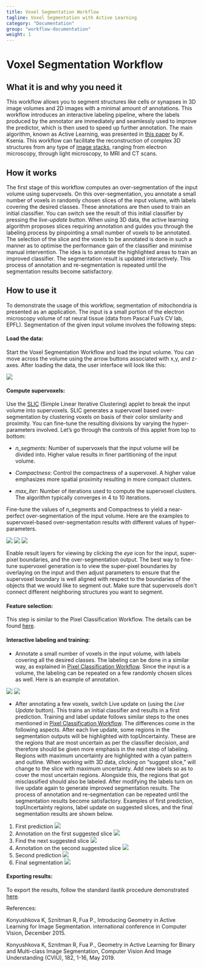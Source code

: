 ```yaml
---
title: Voxel Segmentation Workflow
tagline: Voxel Segmentation with Active Learning
category: "Documentation"
group: "workflow-documentation"
weight: 1
---
```

# Voxel Segmentation Workflow

## What it is and why you need it


This workflow allows you to segment structures like cells or synapses in 3D image volumes and 2D images with a minimal amount of annotations. 
This workflow introduces an interactive labeling pipeline, where the labels produced by the annotator are immediately and seamlessly used to improve the predictor, which is then used to speed up further annotation. 
The main algorithm, known as Active Learning, was presented in [this paper](http://openaccess.thecvf.com/content_iccv_2015/papers/Konyushkova_Introducing_Geometry_in_ICCV_2015_paper.pdf) by K. Ksenia.
This workflow can facilitate the reconstruction of complex 3D structures from any type of [image stacks](https://arxiv.org/abs/1606.09029), ranging from electron microscopy, through light microscopy, to MRI and CT scans.


## How it works


The first stage of this workflow computes an over-segmentation of the input volume using supervoxels. 
On this over-segmentation, you annotate a small number of voxels in randomly chosen slices of the input volume, with labels covering the desired classes. 
These annotations are then used to train an initial classifier. 
You can switch see the result of this initial classifier by pressing the _live-update_ button.
When using 3D data, the active learning algorithm proposes slices requiring annotation and guides you through the labeling process by pinpointing a small number of voxels to be annotated.
The selection of the slice and the voxels to be annotated is done in such a manner as to optimise the performance gain of the classifier and minimise manual intervention. 
The idea is to annotate the highlighted areas to train an improved classifier.
The segmentation result is updated interactively. 
This process of annotation and re-segmentation is repeated until the segmentation results become satisfactory.

## How to use it

To demonstrate the usage of this workflow, segmentation of mitochondria is presented as an application. 
The input is a small portion of the electron microscopy volume of rat neural tissue (data from Pascal Fua’s CV lab, EPFL). 
Segmentation of the given input volume involves the following steps:

#### Load the data:
Start the Voxel Segmentation Workflow and load the input volume. 
You can move across the volume using the arrow buttons associated with x,y, and z-axes. 
After loading the data, the user interface will look like this:

<a href="./fig/data_input_applet_raw.png" data-toggle="lightbox"><img src="./fig/data_input_applet_raw.png" class="img-responsive" /></a>


#### Compute supervoxels:
Use the [SLIC](https://infoscience.epfl.ch/record/149300) (Simple Linear Iterative Clustering) applet to break the input volume into supervoxels. 
SLIC generates a supervoxel based over-segmentation by clustering voxels on basis of their color similarity and proximity. 
You can fine-tune the resulting divisions by varying the hyper-parameters involved. 
Let’s go through the controls of this applet from top to bottom:

- _n_segments_: Number of supervoxels that the input volume will be divided into. 
Higher value results in finer partitioning of the input volume.

- _Compactness_: Control the compactness of a supervoxel. 
A higher value emphasizes more spatial proximity resulting in more compact clusters.

- _max_iter_: Number of iterations used to compute the supervoxel clusters. 
The algorithm typically converges in 4 to 10 iterations.

Fine-tune the values of n_segments and Compactness to yield a near-perfect over-segmentation of the input volume. 
Here are the examples to supervoxel-based over-segmentation results with different values of hyper-parameters.

<a href="./fig/slic_500_p4.png" data-toggle="lightbox"><img src="./fig/slic_500_p4.png" class="img-responsive" /></a>
<a href="./fig/slic_1900_p4.png" data-toggle="lightbox"><img src="./fig/slic_1900_p4.png" class="img-responsive" /></a>
<a href="./fig/slic_1900_p2.png" data-toggle="lightbox"><img src="./fig/slic_1900_p2.png" class="img-responsive" /></a>

Enable result layers for viewing by clicking the _eye_ icon for the input, super-pixel boundaries, and the over-segmentation output. 
The best way to fine-tune supervoxel generation is to view the super-pixel boundaries by overlaying on the input and then adjust parameters to ensure that the supervoxel boundary is well aligned with respect to the boundaries of the objects that we would like to segment out.
Make sure that supervoxels don't connect different neighboring structures you want to segment.


#### Feature selection:
This step is similar to the Pixel Classification Workflow. 
The details can be found [here]({{site.baseurl}}/documentation/pixelclassification/pixelclassification.html).


#### Interactive labeling and training:

- Annotate a small number of voxels in the input volume, with labels covering all the desired classes. 
The labeling can be done in a similar way, as explained in [Pixel Classification Workflow](https://www.ilastik.org/documentation/pixelclassification/pixelclassification.html). 
Since the input is a volume, the labeling can be repeated on a few randomly chosen slices as well. 
Here is an example of annotation.

<a href="./fig/annotate_init.png" data-toggle="lightbox"><img src="./fig/annotate_init.png" class="img-responsive" /></a>
<a href="./fig/annotate_init_supervoxels_overlaid.png" data-toggle="lightbox"><img src="./fig/annotate_init_supervoxels_overlaid.png" class="img-responsive" /></a>

- After annotating a few voxels, switch Live update on (using the _Live Update_ button). 
This trains an initial classifier and results in a first prediction. 
Training and label update follows similar steps to the ones mentioned in [Pixel Classification Workflow]({{site.baseurl}}/documentation/pixelclassification/pixelclassification.html). 
The differences come in the following aspects. 
After each live update, some regions in the segmentation outputs will be highlighted with topUncertainty. 
These are the regions that are most uncertain as per the classifier decision, and therefore should be given more emphasis in the next step of labeling. 
Regions with maximum uncertainty are highlighted with a cyan pattern and outline.
When working with 3D data, clicking on “suggest slice,” will change to the slice with maximum uncertainty. 
Add new labels so as to cover the most uncertain regions. 
Alongside this, the regions that got misclassified should also be labeled. 
After modifying the labels turn on live update again to generate improved segmentation results. 
The process of annotation and re-segmentation can be repeated until the segmentation results become satisfactory. 
Examples of first prediction, topUncertainty regions, label update on suggested slices, and the final segmentation results are shown below.

1. First prediction
<a href="./fig/first_prediction.png" data-toggle="lightbox"><img src="./fig/first_prediction.png" class="img-responsive" /></a>
2. Annotation on the first suggested slice
<a href="./fig/first_prediction_label_0.png" data-toggle="lightbox"><img src="./fig/first_prediction_label_0.png" class="img-responsive" /></a>
3. Find the next suggested slice
<a href="./fig/first_prediction_suggested_slice_1.png" data-toggle="lightbox"><img src="./fig/first_prediction_suggested_slice_1.png" class="img-responsive" /></a>
4. Annotation on the second suggested slice
<a href="./fig/first_prediction_label_1.png" data-toggle="lightbox"><img src="./fig/first_prediction_label_1.png" class="img-responsive" /></a>
5. Second prediction
<a href="./fig/second_prediction.png" data-toggle="lightbox"><img src="./fig/second_prediction.png" class="img-responsive" /></a>
6. Final segmentation
<a href="./fig/final_segmentation.png" data-toggle="lightbox"><img src="./fig/final_segmentation.png" class="img-responsive" /></a>


#### Exporting results:
To export the results, follow the standard ilastik procedure demonstrated [here]({{site.baseurl}}/documentation/basics/export.html).


References:

Konyushkova K, Sznitman R, Fua P., Introducing Geometry in Active Learning for Image Segmentation. international conference in Computer Vision, December 2015.

Konyushkova K, Sznitman R, Fua P., Geometry in Active Learning for Binary and Multi-class Image Segmentation, Computer Vision And Image Understanding (CVIU), 182, 1-16, May 2019.
